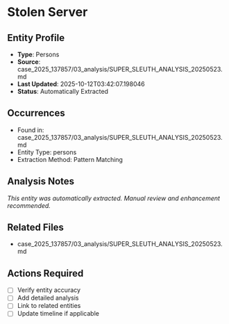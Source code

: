 # Stolen Server

## Entity Profile
- **Type**: Persons
- **Source**: case_2025_137857/03_analysis/SUPER_SLEUTH_ANALYSIS_20250523.md
- **Last Updated**: 2025-10-12T03:42:07.198046
- **Status**: Automatically Extracted

## Occurrences
- Found in: case_2025_137857/03_analysis/SUPER_SLEUTH_ANALYSIS_20250523.md
- Entity Type: persons
- Extraction Method: Pattern Matching

## Analysis Notes
*This entity was automatically extracted. Manual review and enhancement recommended.*

## Related Files
- case_2025_137857/03_analysis/SUPER_SLEUTH_ANALYSIS_20250523.md

## Actions Required
- [ ] Verify entity accuracy
- [ ] Add detailed analysis
- [ ] Link to related entities
- [ ] Update timeline if applicable
